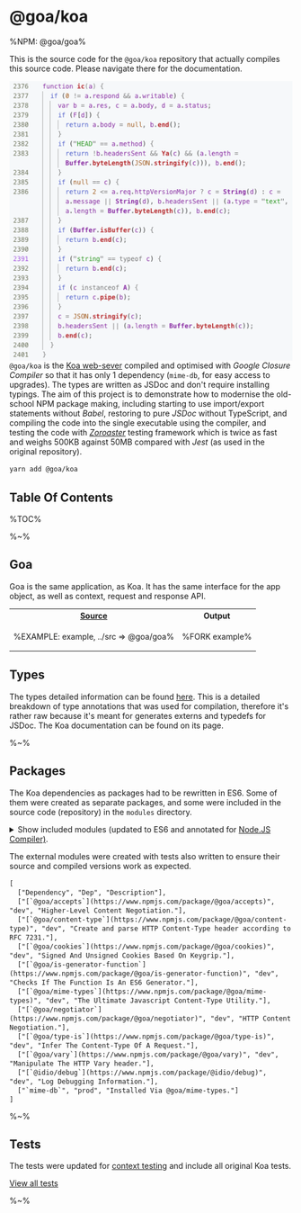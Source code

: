 # @goa/koa

%NPM: @goa/goa%

This is the source code for the `@goa/koa` repository that actually compiles this source code. Please navigate there for the documentation.

<img src="doc/ic.png" alt="Compiled Source Code In 2400 lines." align="right">

`@goa/koa` is the [Koa web-sever](https://koajs.com) compiled and optimised with _Google Closure Compiler_ so that it has only 1 dependency (`mime-db`, for easy access to upgrades). The types are written as JSDoc and don't require installing typings. The aim of this project is to demonstrate how to modernise the old-school NPM package making, including starting to use import/export statements without _Babel_, restoring to pure _JSDoc_ without TypeScript, and compiling the code into the single executable using the compiler, and testing the code with [_Zoroaster_](https://contexttesting.com) testing framework which is twice as fast and weighs 500KB against 50MB compared with _Jest_ (as used in the original repository).


<!-- therefore they work not just with TypeScript-based editors and don't require downloading additional data. -->

```sh
yarn add @goa/koa
```

## Table Of Contents

%TOC%

%~%

## Goa

Goa is the same application, as Koa. It has the same interface for the app object, as well as context, request and response API.

<table>
<!-- block-start -->
<tr><th><a href="example/index.js">Source</th><th>Output</th></tr>
<tr><td>

%EXAMPLE: example, ../src => @goa/goa%
</td>
<td>

%FORK example%
</td></tr>
</table>

## Types

The types detailed information can be found [here](doc/TYPES.md). This is a detailed breakdown of type annotations that was used for compilation, therefore it's rather raw because it's meant for generates externs and typedefs for JSDoc. The Koa documentation can be found on its page.

%~%

## Packages

The Koa dependencies as packages had to be rewritten in ES6. Some of them were created as separate packages, and some were included in the source code (repository) in the `modules` directory.

<details>
<summary>Show included modules (updated to ES6 and annotated for <a href="https://compiler.page">Node.JS Compiler)</a>.
</summary>

```table
[
  ["Dependency", "Type"],
  ["`cache-content-type`", "module"],
  ["`content-disposition`", "module"],
  ["`delegates`", "module"],
  ["`ee-first`", "module"],
  ["`error-inject`", "module"],
  ["`escape-html`", "module"],
  ["`fresh`", "module"],
  ["`http-assert`", "module"],
  ["`http-errors`", "module"],
  ["`koa-compose`", "module"],
  ["`koa-is-json`", "module"],
  ["`on-finished`", "module"],
  ["`only`", "module"],
  ["`parseurl`", "module"],
  ["`statuses`", "module"]
]
```
</details>

The external modules were created with tests also written to ensure their source and compiled versions work as expected.

```table
[
  ["Dependency", "Dep", "Description"],
  ["[`@goa/accepts`](https://www.npmjs.com/package/@goa/accepts)", "dev", "Higher-Level Content Negotiation."],
  ["[`@goa/content-type`](https://www.npmjs.com/package/@goa/content-type)", "dev", "Create and parse HTTP Content-Type header according to RFC 7231."],
  ["[`@goa/cookies`](https://www.npmjs.com/package/@goa/cookies)", "dev", "Signed And Unsigned Cookies Based On Keygrip."],
  ["[`@goa/is-generator-function`](https://www.npmjs.com/package/@goa/is-generator-function)", "dev", "Checks If The Function Is An ES6 Generator."],
  ["[`@goa/mime-types`](https://www.npmjs.com/package/@goa/mime-types)", "dev", "The Ultimate Javascript Content-Type Utility."],
  ["[`@goa/negotiator`](https://www.npmjs.com/package/@goa/negotiator)", "dev", "HTTP Content Negotiation."],
  ["[`@goa/type-is`](https://www.npmjs.com/package/@goa/type-is)", "dev", "Infer The Content-Type Of A Request."],
  ["[`@goa/vary`](https://www.npmjs.com/package/@goa/vary)", "dev", "Manipulate The HTTP Vary header."],
  ["[`@idio/debug`](https://www.npmjs.com/package/@idio/debug)", "dev", "Log Debugging Information."],
  ["`mime-db`", "prod", "Installed Via @goa/mime-types."]
]
```

%~%

## Tests

The tests were updated for [context testing](https://contexttesting.com) and include all original Koa tests.

[View all tests](/doc/TESTS.md)

%~%